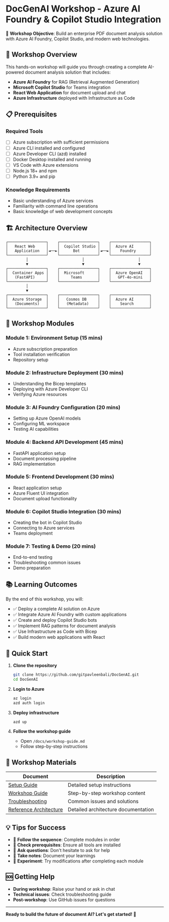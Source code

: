 # DocGenAI Workshop - Azure AI Foundry & Copilot Studio Integration

🎯 **Workshop Objective**: Build an enterprise PDF document analysis solution with Azure AI Foundry, Copilot Studio, and modern web technologies.

## 🎪 Workshop Overview

This hands-on workshop will guide you through creating a complete AI-powered document analysis solution that includes:
- **Azure AI Foundry** for RAG (Retrieval Augmented Generation)
- **Microsoft Copilot Studio** for Teams integration
- **React Web Application** for document upload and chat
- **Azure Infrastructure** deployed with Infrastructure as Code

## 📋 Prerequisites

### Required Tools
- [ ] Azure subscription with sufficient permissions
- [ ] Azure CLI installed and configured
- [ ] Azure Developer CLI (azd) installed
- [ ] Docker Desktop installed and running
- [ ] VS Code with Azure extensions
- [ ] Node.js 18+ and npm
- [ ] Python 3.9+ and pip

### Knowledge Requirements
- Basic understanding of Azure services
- Familiarity with command line operations
- Basic knowledge of web development concepts

## 🏗️ Architecture Overview

```
┌─────────────────┐    ┌─────────────────┐    ┌─────────────────┐
│   React Web     │    │  Copilot Studio │    │  Azure AI       │
│   Application   │◄──►│      Bot        │◄──►│    Foundry      │
└─────────────────┘    └─────────────────┘    └─────────────────┘
         │                        │                        │
         ▼                        ▼                        ▼
┌─────────────────┐    ┌─────────────────┐    ┌─────────────────┐
│  Container Apps │    │  Microsoft      │    │  Azure OpenAI   │
│   (FastAPI)     │    │     Teams       │    │   GPT-4o-mini   │
└─────────────────┘    └─────────────────┘    └─────────────────┘
         │
         ▼
┌─────────────────┐    ┌─────────────────┐    ┌─────────────────┐
│  Azure Storage  │    │   Cosmos DB     │    │  Azure AI       │
│   (Documents)   │    │   (Metadata)    │    │    Search       │
└─────────────────┘    └─────────────────┘    └─────────────────┘
```

## 🚀 Workshop Modules

### Module 1: Environment Setup (15 mins)
- Azure subscription preparation
- Tool installation verification
- Repository setup

### Module 2: Infrastructure Deployment (30 mins)
- Understanding the Bicep templates
- Deploying with Azure Developer CLI
- Verifying Azure resources

### Module 3: AI Foundry Configuration (20 mins)
- Setting up Azure OpenAI models
- Configuring ML workspace
- Testing AI capabilities

### Module 4: Backend API Development (45 mins)
- FastAPI application setup
- Document processing pipeline
- RAG implementation

### Module 5: Frontend Development (30 mins)
- React application setup
- Azure Fluent UI integration
- Document upload functionality

### Module 6: Copilot Studio Integration (30 mins)
- Creating the bot in Copilot Studio
- Connecting to Azure services
- Teams deployment

### Module 7: Testing & Demo (20 mins)
- End-to-end testing
- Troubleshooting common issues
- Demo preparation

## 📚 Learning Outcomes

By the end of this workshop, you will:
- ✅ Deploy a complete AI solution on Azure
- ✅ Integrate Azure AI Foundry with custom applications
- ✅ Create and deploy Copilot Studio bots
- ✅ Implement RAG patterns for document analysis
- ✅ Use Infrastructure as Code with Bicep
- ✅ Build modern web applications with React

## 🔧 Quick Start

1. **Clone the repository**
   ```bash
   git clone https://github.com/gitpavleenbali/DocGenAI.git
   cd DocGenAI
   ```

2. **Login to Azure**
   ```bash
   az login
   azd auth login
   ```

3. **Deploy infrastructure**
   ```bash
   azd up
   ```

4. **Follow the workshop guide**
   - Open `/docs/workshop-guide.md`
   - Follow step-by-step instructions

## 📖 Workshop Materials

| Document | Description |
|----------|-------------|
| [Setup Guide](./setup-guide.md) | Detailed setup instructions |
| [Workshop Guide](./workshop-guide.md) | Step-by-step workshop content |
| [Troubleshooting](./troubleshooting.md) | Common issues and solutions |
| [Reference Architecture](./architecture.md) | Detailed architecture documentation |

## 💡 Tips for Success

- 🎯 **Follow the sequence**: Complete modules in order
- 🔄 **Check prerequisites**: Ensure all tools are installed
- 🤝 **Ask questions**: Don't hesitate to ask for help
- 📝 **Take notes**: Document your learnings
- 🧪 **Experiment**: Try modifications after completing each module

## 🆘 Getting Help

- **During workshop**: Raise your hand or ask in chat
- **Technical issues**: Check troubleshooting guide
- **Post-workshop**: Use GitHub issues for questions

---

**Ready to build the future of document AI? Let's get started! 🚀**
